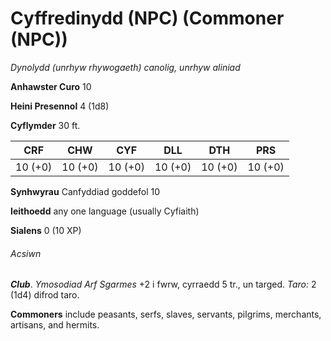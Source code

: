 # Cyffredinydd (NPC) (Commoner (NPC))

*Dynolydd (unrhyw rhywogaeth) canolig, unrhyw aliniad*

**Anhawster Curo** 10

**Heini Presennol** 4 (1d8)

**Cyflymder** 30 ft.

| CRF     | CHW     | CYF     | DLL     | DTH     | PRS     |
|---------|---------|---------|---------|---------|---------|
| 10 (+0) | 10 (+0) | 10 (+0) | 10 (+0) | 10 (+0) | 10 (+0) |

**Synhwyrau** Canfyddiad goddefol 10

**Ieithoedd** any one language (usually Cyfiaith)

**Sialens** 0 (10 XP)

###### Acsiwn

***Club***. *Ymosodiad Arf Sgarmes* +2 i fwrw, cyrraedd 5 tr., un targed. *Taro:* 2 (1d4) difrod taro.

**Commoners** include peasants, serfs, slaves, servants, pilgrims, merchants, artisans, and hermits.